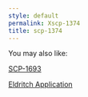```yaml
---
style: default
permalink: Xscp-1374
title: scp-1374
---
```

You may also like:

[SCP-1693](http://scp-wiki.net/scp-1693)

[Eldritch Application](http://scp-wiki.net/eldritch-application)

